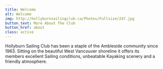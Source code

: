 ```yaml
---
title: Welcome
alt: Welcome
img: http://hollyburnsailingclub.ca/Photos/Fullsize/247.jpg
button_text: More About The Club
button_href: about
class: active
---
```

Hollyburn Sailing Club has been a staple of the Ambleside community since 1963. Sitting on the beautiful West Vancouver shoreline it offers its members excellent Sailing conditions, unbeatable Kayaking scenery and a friendly atmosphere.
